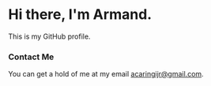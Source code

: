# Hi there, I'm Armand.
This is my GitHub profile.

### Contact Me
You can get a hold of me at my email acaringijr@gmail.com.
<!---
ACaringiJr/ACaringiJr is a ✨ special ✨ repository because its `README.md` (this file) appears on your GitHub profile.
You can click the Preview link to take a look at your changes.
--->
